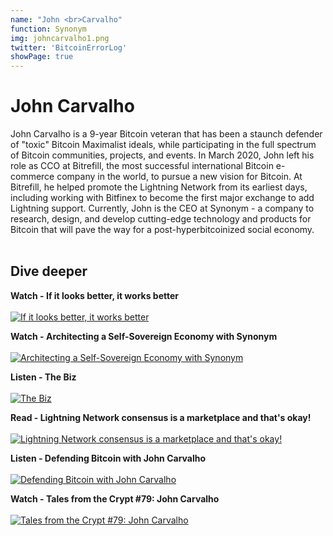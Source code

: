 ```yaml
---
name: "John <br>Carvalho"
function: Synonym
img: johncarvalho1.png
twitter: 'BitcoinErrorLog'
showPage: true
---
```


# John Carvalho
 
John Carvalho is a 9-year Bitcoin veteran that has been a staunch defender of "toxic" Bitcoin Maximalist ideals, while participating in the full spectrum of Bitcoin communities, projects, and events. In March 2020, John left his role as CCO at Bitrefill, the most successful international Bitcoin e-commerce company in the world, to pursue a new vision for Bitcoin. At Bitrefill, he helped promote the Lightning Network from its earliest days, including working with Bitfinex to become the first major exchange to add Lightning support. Currently, John is the CEO at Synonym - a company to research, design, and develop cutting-edge technology and products for Bitcoin that will pave the way for a post-hyperbitcoinized social economy. 
<br><br>

## Dive deeper


<div class="grid grid-cols-1 md:grid-cols-2 gap-5">
<div class="p-3 my-2">

**Watch - If it looks better, it works better** <br><br>
[ ![If it looks better, it works better ](/2022/content/john_better.png)](https://youtu.be/CY_RpZLvLzo/)
</div>

<div class="p-3 my-2">

**Watch - Architecting a Self-Sovereign Economy with Synonym** <br><br>
[ ![Architecting a Self-Sovereign Economy with Synonym](/2022/content/john_synonym.png)](https://youtu.be/YgS-cf1UYR8/)
</div>

<div class="p-3 my-2">

**Listen - The Biz** <br><br>
[ ![The Biz](/2022/content/john_thebiz.png)](https://thebiz.pro/)
</div>

<div class="p-3 my-2">

**Read - Lightning Network consensus is a marketplace and that's okay!** <br><br>
[ ![Lightning Network consensus is a marketplace and that's okay!](/2022/content/john_bm.png)](https://bitcoinmagazine.com/technical/op-ed-lightning-network-consensus-is-a-marketplace-and-thats-okay/)
</div>

<div class="p-3 my-2">

**Listen - Defending Bitcoin with John Carvalho** <br><br>
[ ![Defending Bitcoin with John Carvalho](/2022/content/john_wbd.png)](https://www.whatbitcoindid.com/podcast/defending-bitcoin-with-john-carvalho/)
</div>

<div class="p-3 my-2">

**Watch - Tales from the Crypt #79: John Carvalho** <br><br>
[ ![Tales from the Crypt #79: John Carvalho](/2022/content/alex_tales.png)](https://www.youtube.com/watch?v=BnX3MBTNGcU/)
</div>

</div>

<br>

